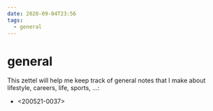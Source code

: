 ```yaml
---
date: 2020-09-04T23:56
tags:
  - general
---
```


# general

This zettel will help me keep track of general notes that I make about lifestyle, careers, life,
sports, ...:

* <200521-0037>
